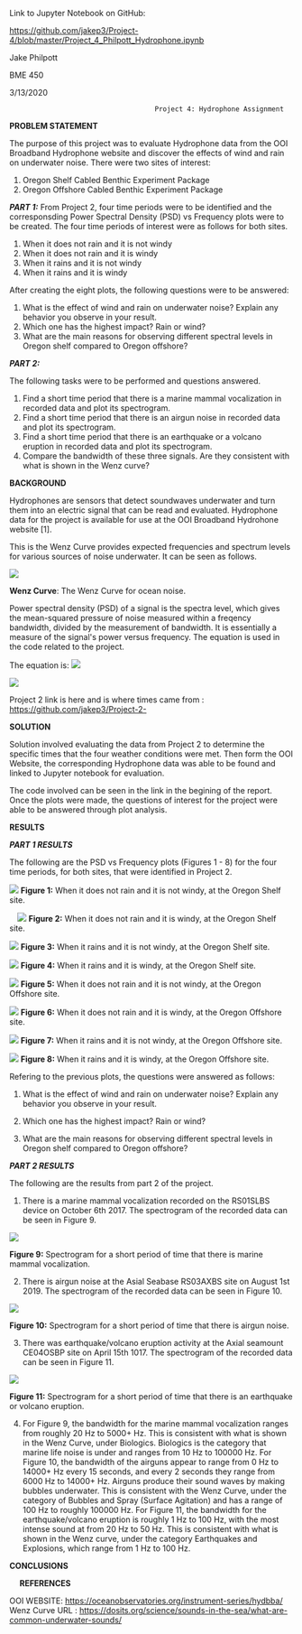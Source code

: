 
Link to Jupyter Notebook on GitHub:

https://github.com/jakep3/Project-4/blob/master/Project_4_Philpott_Hydrophone.ipynb

Jake Philpott

BME 450

3/13/2020

                                        Project 4: Hydrophone Assignment

__PROBLEM STATEMENT__ 

The purpose of this project was to evaluate Hydrophone data from the OOI Broadband Hydrophone website and discover the effects of wind and rain on underwater noise. There were two sites of interest:
  1.	Oregon Shelf Cabled Benthic Experiment Package
  2.	Oregon Offshore Cabled Benthic Experiment Package

___PART 1:___
From Project 2, four time periods were to be identified and the corresponsding Power Spectral Density (PSD) vs Frequency plots were to be created. The four time periods of interest were as follows for both sites. 
  1. When it does not rain and it is not windy
  2. When it does not rain and it is windy
  3. When it rains and it is not windy
  4. When it rains and it is windy
  
After creating the eight plots, the following questions were to be answered:
  1. What is the effect of wind and rain on underwater noise? Explain any behavior you observe in your result.
  2. Which one has the highest impact? Rain or wind? 
  3. What are the main reasons for observing different spectral levels in Oregon shelf compared to Oregon offshore?

___PART 2:___

The following tasks were to be performed and questions answered. 

  1. Find a short time period that there is a marine mammal vocalization in recorded data and plot its spectrogram.
  2. Find a short time period that there is an airgun noise in recorded data and plot its spectrogram.
  3. Find a short time period that there is an earthquake or a volcano eruption in recorded data and plot its spectrogram.
  4. Compare the bandwidth of these three signals. Are they consistent with what is shown in the Wenz curve?

__BACKGROUND__ 

Hydrophones are sensors that detect soundwaves underwater and turn them into an electric signal that can be read and evaluated. Hydrophone data for the project is available for use at the OOI Broadband Hydrohone website [1]. 

This is the Wenz Curve provides expected frequencies and spectrum levels for various sources of noise underwater. It can be seen as follows. 

![](12.JPG)

__Wenz Curve__: The Wenz Curve for ocean noise. 

Power spectral density (PSD) of a signal is the spectra level, which gives the mean-squared pressure of noise measured within a freqency bandwidth, divided by the measurement of bandwidth. It is essentially a measure of the signal's power versus frequency. The equation is used in the code related to the project. 

The equation is: 
![](13.JPG)

![](14.JPG)

Project 2 link is here and is where times came from : https://github.com/jakep3/Project-2-

__SOLUTION__

Solution involved evaluating the data from Project 2 to determine the specific times that the four weather conditions were met. Then form the OOI Website, the corresponding Hydrophone data was able to be found and linked to Jupyter notebook for evaluation. 

The code involved can be seen in the link in the begining of the report. 
Once the plots were made, the questions of interest for the project were able to be answered through plot analysis. 


__RESULTS__


___PART 1 RESULTS___

The following are the PSD vs Frequency plots (Figures 1 - 8) for the four time periods, for both sites, that were identified in Project 2.   

![](1.JPG)
__Figure 1:__  When it does not rain and it is not windy, at the Oregon Shelf site. 

 
 ![](2.JPG)
__Figure 2:__ When it does not rain and it is windy, at the Oregon Shelf site. 


![](3.JPG)
__Figure 3:__ When it rains and it is not windy, at the Oregon Shelf site. 


![](4.JPG)
__Figure 4:__ When it rains and it is windy, at the Oregon Shelf site. 


![](5.JPG)
__Figure 5:__ When it does not rain and it is not windy, at the Oregon Offshore site. 


![](6.JPG)
__Figure 6:__ When it does not rain and it is windy, at the Oregon Offshore site. 


![](7.JPG)
__Figure 7:__ When it rains and it is not windy, at the Oregon Offshore site. 


![](8.JPG)
__Figure 8:__ When it rains and it is windy, at the Oregon Offshore site. 



Refering to the previous plots, the questions were answered as follows: 

 1. What is the effect of wind and rain on underwater noise? Explain any behavior you observe in your result.
    
 2. Which one has the highest impact? Rain or wind? 
    
 3. What are the main reasons for observing different spectral levels in Oregon shelf compared to Oregon offshore?
    


___PART 2 RESULTS___

The following are the results from part 2 of the project. 

  1. There is a marine mammal vocalization recorded on the RS01SLBS device on October 6th 2017. The spectrogram of the recorded data can be seen in Figure 9. 
    
   ![](9.JPG)
    
__Figure 9:__ Spectrogram for a short period of time that there is marine mammal vocalization. 


  2. There is airgun noise at the Asial Seabase RS03AXBS site on August 1st 2019. The spectrogram of the recorded data can be seen in Figure 10. 
    
  ![](10b.JPG)
    
__Figure 10:__ Spectrogram for a short period of time that there is airgun noise. 


  3. There was earthquake/volcano eruption activity at the Axial seamount CE04OSBP site on April 15th 1017. The spectrogram of the recorded data can be seen in Figure 11.
    
  ![](11.JPG)
    
__Figure 11:__ Spectrogram for a short period of time that there is an earthquake or volcano eruption. 
 




4.  For Figure 9, the bandwidth for the marine mammal vocalization ranges from roughly 20 Hz to 5000+ Hz. This is consistent with  what is shown in the Wenz Curve, under Biologics. Biologics is the category that marine life noise is under and ranges from 10 Hz to 100000 Hz. For Figure 10, the bandwidth of the airguns appear to range from 0 Hz to 14000+ Hz every 15 seconds, and every 2 seconds they range from 6000 Hz to 14000+ Hz. Airguns produce their sound waves by making bubbles underwater. This is consistent with the Wenz Curve, under the category of Bubbles and Spray (Surface Agitation) and has a range of 100 Hz to roughly 100000 Hz.  For Figure 11, the bandwidth for the earthquake/volcano eruption is roughly 1 Hz to 100 Hz, with the most intense sound at from 20 Hz to 50 Hz. This is consistent with what is shown in the Wenz curve, under the category Earthquakes and Explosions, which range from 1 Hz to 100 Hz.

   
__CONCLUSIONS__ 

 
__REFERENCES__

OOI WEBSITE: https://oceanobservatories.org/instrument-series/hydbba/
Wenz Curve URL : https://dosits.org/science/sounds-in-the-sea/what-are-common-underwater-sounds/

